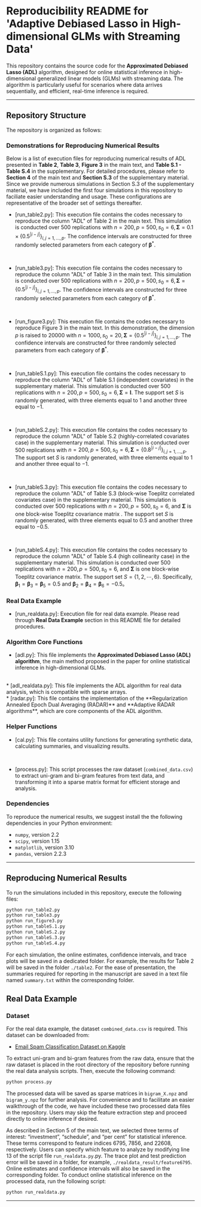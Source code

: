 # Reproducibility README for 'Adaptive Debiased Lasso in High-dimensional GLMs with Streaming Data'

This repository contains the source code for the **Approximated Debiased Lasso (ADL)** algorithm, designed for online statistical inference in high-dimensional generalized linear models (GLMs) with streaming data. The algorithm is particularly useful for scenarios where data arrives sequentially, and efficient, real-time inference is required.

---

## Repository Structure

The repository is organized as follows:



### Demonstrations for Reproducing Numerical Results
Below is a list of execution files for reproducing numerical results of ADL presented in **Table 2**, **Table 3**, **Figure 3** in the main text, and **Table S.1 - Table S.4** in the supplementary. For detailed procedures, please refer to **Section 4** of the main text and **Section S.3** of the supplementary material. Since we provide numerous simulations in Section S.3 of the supplementary material, we have included the first four simulations in this repository to faciliate easier understanding and usage. These configurations are representative of the broader set of settings thereafter. 

* [run_table2.py]: This execution file contains the codes necessary to reproduce the column "ADL" of Table 2 in the main text. This simulation is conducted over 500 replications with $n=200, p=500, s_0=6, \boldsymbol{\Sigma}=0.1\times\{0.5^{|i-j|}\}_{i,j=1,\dots,p}$. The confidence intervals are constructed for three randomly selected parameters from each category of $\boldsymbol{\beta}^*$. 
<br>

* [run_table3.py]: This execution file contains the codes necessary to reproduce the column "ADL" of Table 3 in the main text. This simulation is conducted over 500 replications with $n=200, p=500, s_0=6, \boldsymbol{\Sigma}=\{0.5^{|i-j|}\}_{i,j=1,\dots,p}$. The confidence intervals are constructed  for three randomly selected parameters from each category of $\boldsymbol{\beta}^*$.
<br>

* [run_figure3.py]: This execution file contains the codes necessary to reproduce Figure 3 in the main text. In this demonstration, the dimension $p$ is raised to $20000$ with $n=1000,s_0 = 20, \boldsymbol{\Sigma}=\{0.5^{|i-j|}\}_{i,j=1,\dots,p}$. The confidence intervals are constructed for three randomly selected parameters from each category of $\boldsymbol{\beta}^*$.
<br>

* [run_tableS.1.py]: This execution file contains the codes necessary to reproduce the column "ADL" of Table S.1 (independent covariates) in the supplementary material. This simulation is conducted over 500 replications with $n=200, p=500, s_0=6, \boldsymbol{\Sigma}=\boldsymbol{I}$. The support set $S$ is randomly generated, with three elements equal to $1$ and another three equal to $−1$.
<br>

* [run_tableS.2.py]: This execution file contains the codes necessary to reproduce the column "ADL" of Table S.2 (highly-correlated covariates case) in the supplementary material. This simulation is conducted over 500 replications with $n=200, p=500, s_0=6, \boldsymbol{\Sigma}=\{0.8^{|i-j|}\}_{i,j=1,\dots,p}$. The support set $S$ is randomly generated, with three elements equal to $1$ and another three equal to $−1$.
<br>

* [run_tableS.3.py]: This execution file contains the codes necessary to reproduce the column "ADL" of Table S.3 (block-wise Toeplitz correlated covariates case) in the supplementary material. This simulation is conducted over 500 replications with $n=200, p=500, s_0=6,$ and $\boldsymbol{\Sigma}$ is one block-wise Toeplitz covariance matrix . The support set $S$ is randomly generated, with three elements equal to $0.5$ and another three equal to $−0.5$.
<br>

* [run_tableS.4.py]: This execution file contains the codes necessary to reproduce the column "ADL" of Table S.4 (high collinearity case) in the supplementary material. This simulation is conducted over 500 replications with $n=200, p=500, s_0=6,$ and $\boldsymbol{\Sigma}$ is one block-wise Toeplitz covariance matrix. The support set $S=\{1,2, \cdots, 6\}$. Specifically, $\boldsymbol{\beta}_1=\boldsymbol{\beta}_3=\boldsymbol{\beta}_5=0.5$ and $\boldsymbol{\beta}_2=\boldsymbol{\beta}_4=\boldsymbol{\beta}_6= -0.5$。

### Real Data Example
* [run_realdata.py]: Execution file for real data example. Please read through **Real Data Example** section in this README file for detailed procedures.


### Algorithm Core Functions

* [adl.py]: This file implements the **Approximated Debiased Lasso (ADL) algorithm**, the main method proposed in the paper for online statistical inference in high-dimensional GLMs.
<br>
* [adl_realdata.py]: This file implements  the ADL algorithm for real data analysis, which is compatible with sparse arrays.
<br>
* [radar.py]: This file contains the implementation of the **Regularization Annealed Epoch Dual Averaging (RADAR)** and **Adaptive RADAR algorithms**, which are core components of the ADL algorithm.


### Helper Functions
* [cal.py]: This file contains utility functions for generating synthetic data, calculating summaries, and visualizing results.
<br>

* [process.py]: This script processes the raw dataset (`combined_data.csv`) to extract uni-gram and bi-gram features from text data, and transforming it into a sparse matrix format for efficient storage and analysis.

### Dependencies

To reproduce the numerical results, we suggest install the the following dependencies in your Python environment:

- `numpy`, version 2.2
- `scipy`, version 1.15
- `matplotlib`, version 3.10
- `pandas`, version 2.2.3 

---

## Reproducing Numerical Results
To run the simulations included in this repository, execute the following files:

  ```bash
  python run_table2.py
  python run_table3.py
  python run_figure3.py
  python run_tableS.1.py
  python run_tableS.2.py
  python run_tableS.3.py
  python run_tableS.4.py
  ```

For each simulation, the online estimates, confidence intervals, and trace plots will be saved in a dedicated folder. For example, the results for Table 2 will be saved in the folder `./table2`. For the ease of presentation, the summaries required for reporting in the manuscript are saved in a text file named `summary.txt` within the corresponding folder.

## Real Data Example

### Dataset

For the real data example, the dataset `combined_data.csv` is required. This dataset can be downloaded from:
- [Email Spam Classification Dataset on Kaggle](https://www.kaggle.com/datasets/purusinghvi/email-spam-classification-dataset)

To extract uni-gram and bi-gram features from the raw data, ensure that the raw dataset is placed in the root directory of the repository before running the real data analysis scripts. Then, execute the following command:

```bash
python process.py
```

The processed data will be saved as sparse matrices in `bigram_X.npz` and `bigram_y.npz` for further analysis. For convenience and to facilitate an easier walkthrough of the code, we have included these two processed data files in the repository. Users may skip the feature extraction step and proceed directly to online inference if desired.

As described in Section 5 of the main text, we selected three terms of interest: “investment”, “schedule”, and “per cent” for statistical inference. These terms correspond to feature indices 6795, 7856, and 22608, respectively. Users can specify which feature to analyze by modifying line 13 of the script file `run_realdata.py`.py. The trace plot and test prediction error will be saved in a folder, for example, `./realdata_result/feature6795`. Online estimates and confidence intervals will also be saved in the corresponding folder. To conduct online statistical inference on the processed data, run the following script:

```bash
python run_realdata.py
```

---